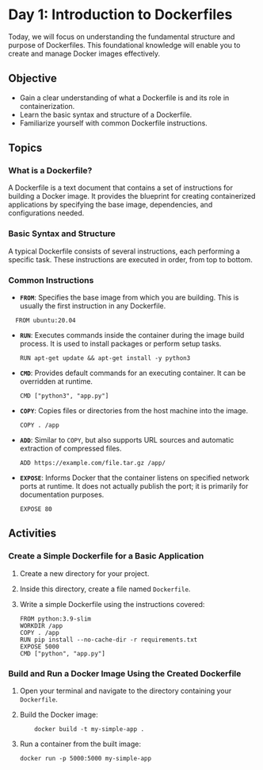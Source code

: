 
# Day 1: Introduction to Dockerfiles

Today, we will focus on understanding the fundamental structure and purpose of Dockerfiles. This foundational knowledge will enable you to create and manage Docker images effectively.

## Objective

- Gain a clear understanding of what a Dockerfile is and its role in containerization.
- Learn the basic syntax and structure of a Dockerfile.
- Familiarize yourself with common Dockerfile instructions.

## Topics

### What is a Dockerfile?

A Dockerfile is a text document that contains a set of instructions for building a Docker image. It provides the blueprint for creating containerized applications by specifying the base image, dependencies, and configurations needed.

### Basic Syntax and Structure

A typical Dockerfile consists of several instructions, each performing a specific task. These instructions are executed in order, from top to bottom.

### Common Instructions

- **`FROM`**: Specifies the base image from which you are building. This is usually the first instruction in any Dockerfile.

```
  FROM ubuntu:20.04
```

- **`RUN`**: Executes commands inside the container during the image build process. It is used to install packages or perform setup tasks.

  ```
  RUN apt-get update && apt-get install -y python3
  ```

- **`CMD`**: Provides default commands for an executing container. It can be overridden at runtime.

  ```
  CMD ["python3", "app.py"]
  ```

- **`COPY`**: Copies files or directories from the host machine into the image.

  ```
  COPY . /app
  ```

- **`ADD`**: Similar to `COPY`, but also supports URL sources and automatic extraction of compressed files.

  ```
  ADD https://example.com/file.tar.gz /app/
  ```

- **`EXPOSE`**: Informs Docker that the container listens on specified network ports at runtime. It does not actually publish the port; it is primarily for documentation purposes.

  ```
  EXPOSE 80
  ```

## Activities

### Create a Simple Dockerfile for a Basic Application

1. Create a new directory for your project.
2. Inside this directory, create a file named `Dockerfile`.
3. Write a simple Dockerfile using the instructions covered:

    ```
    FROM python:3.9-slim
    WORKDIR /app
    COPY . /app
    RUN pip install --no-cache-dir -r requirements.txt
    EXPOSE 5000
    CMD ["python", "app.py"]
    ```

### Build and Run a Docker Image Using the Created Dockerfile

1. Open your terminal and navigate to the directory containing your `Dockerfile`.
2. Build the Docker image:

    ```
        docker build -t my-simple-app .
    ```

3. Run a container from the built image:

    ```
    docker run -p 5000:5000 my-simple-app
    ```
